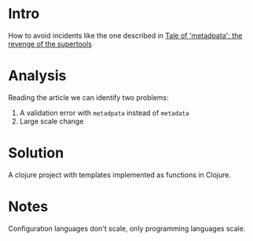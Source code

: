 # Intro
How to avoid incidents like the one described in [Tale of 'metadpata': the revenge of the supertools](https://engineering.zalando.com/posts/2024/01/tale-of-metadpata-the-revenge-of-the-supertools.html) 

# Analysis
Reading the article we can identify two problems:
1. A validation error with `metadpata` instead of `metadata`
1. Large scale change

# Solution
A clojure project with templates implemented as functions in Clojure.

# Notes
Configuration languages don't scale, only programming languages scale.
